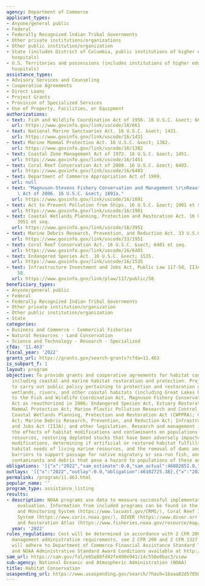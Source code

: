 ```yaml
---
agency: Department of Commerce
applicant_types:
- Anyone/general public
- Federal
- Federally Recognized lndian Tribal Governments
- Other private institutions/organizations
- Other public institution/organization
- State (includes District of Columbia, public institutions of higher education and
  hospitals)
- U.S. Territories and possessions (includes institutions of higher education and
  hospitals)
assistance_types:
- Advisory Services and Counseling
- Cooperative Agreements
- Direct Loans
- Project Grants
- Provision of Specialized Services
- Use of Property, Facilities, or Equipment
authorizations:
- text: Fish and Wildlife Coordination Act of 1956. 16 U.S.C. &sect; 661.
  url: https://www.govinfo.gov/link/uscode/16/661
- text: National Marine Sanctuaries Act. 16 U.S.C. &sect; 1431.
  url: https://www.govinfo.gov/link/uscode/16/1431
- text: Marine Mammal Protection Act. 16 U.S.C. &sect; 1382.
  url: https://www.govinfo.gov/link/uscode/16/1382
- text: Coastal Zone Management Act of 1972. 16 U.S.C. &sect; 1451.
  url: https://www.govinfo.gov/link/uscode/16/1451
- text: Coral Reef Conservation Act of 2000. 16 U.S.C. &sect; 6403.
  url: https://www.govinfo.gov/link/uscode/16/6403
- text: Department of Commerce Appropriation Act of 1999.
  url: null
- text: "Magnuson-Stevens Fishery Conservation and Management \r\nReauthorization\
    \ Act of 2006. 16 U.S.C. &sect; 1891a."
  url: https://www.govinfo.gov/link/uscode/16/1891
- text: Act to Prevent Pollution from Ships. 16 U.S.C. &sect; 1901 et seq.
  url: https://www.govinfo.gov/link/uscode/16/1901
- text: Coastal Wetlands Planning, Protection and Restoration Act. 16 U.S.C. &sect;
    3951 et seq.
  url: https://www.govinfo.gov/link/uscode/16/3951
- text: Marine Debris Research, Prevention, and Reduction Act. 33 U.S.C. &sect; 1951.
  url: https://www.govinfo.gov/link/uscode/33/1951
- text: Coral Reef Conservation Act. 16 U.S.C. &sect; 6401 et seq.
  url: https://www.govinfo.gov/link/uscode/16/6401
- text: Endangered Species Act. 16 U.S.C. &sect; 1535.
  url: https://www.govinfo.gov/link/uscode/16/1535
- text: Infrastructure Investment and Jobs Act, Public Law 117-58, IIJA. Pub. L. 117,
    58.
  url: https://www.govinfo.gov/link/plaw/117/public/58
beneficiary_types:
- Anyone/general public
- Federal
- Federally Recognized Indian Tribal Governments
- Other private institution/organization
- Other public institution/organization
- State
categories:
- Business and Commerce - Commercial Fisheries
- Natural Resources - Land Conservation
- Science and Technology - Research - Specialized
cfda: '11.463'
fiscal_year: '2022'
grants_url: https://grants.gov/search-grants?cfda=11.463
is_subpart_f: 1
layout: program
objective: To provide grants and cooperative agreements for habitat conservation activities
  including coastal and marine habitat restoration and protection. Projects are funded
  to carry out public policy pertaining to protection and restoration of the Nation's
  wetlands, rivers, and other coastal habitats (including Great Lakes habitats), pursuant
  to the Fish and Wildlife Coordination Act, Magnuson Fishery Conservation and Management
  Act as reauthorized in 2006; Endangered Species Act, Estuary Restoration Act; Marine
  Mammal Protection Act; Marine Plastic Pollution Research and Control Act of 1987;
  Coastal Wetlands Planning, Protection and Restoration Act (CWPPRA); Coral Reef Conservation
  Act; Marine Debris Research, Prevention, and Reduction Act; Infrastructure Investment
  and Jobs Act (IIJA); and other legislation. Research and management includes determining
  the effects of habitat modifications and contaminants on populations of living marine
  resources, restoring depleted stocks that have been adversely impacted by habitat
  modifications, determining if artificial or restored habitat fulfills essential
  habitat needs of living marine resources, and the removal of dams and other in-stream
  barriers to support passage for native migratory or sea-run fish, and quantifying
  contaminants and debris that pose a hazard to populations of these animals.
obligations: '[{"x":"2022","sam_estimate":0.0,"sam_actual":46082851.0,"usa_spending_actual":42586592.71},{"x":"2023","sam_estimate":410722026.0,"sam_actual":0.0,"usa_spending_actual":518108971.59},{"x":"2024","sam_estimate":410722026.0,"sam_actual":0.0,"usa_spending_actual":414358992.0}]'
outlays: '[{"x":"2022","outlay":0.0,"obligation":46102725.38},{"x":"2023","outlay":0.0,"obligation":550553544.22},{"x":"2024","outlay":0.0,"obligation":346456909.0}]'
permalink: /program/11.463.html
popular_name: ''
program_type: assistance_listing
results:
- description: NOAA programs use data to measure successful implementation and support
    evaluation. Information from included programs can be found in the Coastwide Reference
    and Monitoring System (https://www.lacoast.gov/CRMS/), Coral Reef Information
    System (https://www.coris.noaa.gov/), DIVER (https://www.diver.orr.noaa.gov/deepwater-horizon-nrda-data),
    and Restoration Atlas (https://www.fisheries.noaa.gov/resource/map/restoration-atlas).
  year: '2022'
rules_regulations: Cost will be determined in accordance with 2 CFR 200.  For grants
  management administrative requirements, see 2 CFR 200 and 2 CFR 1327.  All recipients
  will adhere to Department of Commerce Financial Assistance Standard Terms and Conditions
  and NOAA Administrative Standard Award Conditions available at http://www.ago.noaa.gov/ago/grants/external_links.cfm.
sam_url: https://sam.gov/fal/e85a88fd42fe490e941c14c550e6bac3/view
sub-agency: National Oceanic and Atmospheric Administration (NOAA)
title: Habitat Conservation
usaspending_url: https://www.usaspending.gov/search/?hash=1baaa82d578563b91a11613e0a3a4b4e
---
```

